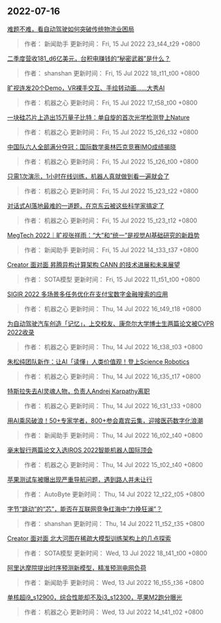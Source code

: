 
## 2022-07-16

 [难题不难，看自动驾驶如何突破传统物流业困局](https://www.jiqizhixin.com/articles/2022-07-15-16)

> 作者： 新闻助手  更新时间： Fri, 15 Jul 2022 23_t44_t29 +0800

 [二季度营收181_d6亿美元，台积电赚钱的“秘密武器”是什么？](https://www.jiqizhixin.com/articles/2022-07-15-15)

> 作者： shanshan  更新时间： Fri, 15 Jul 2022 18_t11_t00 +0800

 [旷视连发20个Demo，VR裸手交互、手绘转动画……大秀AI](https://www.jiqizhixin.com/articles/2022-07-15-14)

> 作者： 机器之心  更新时间： Fri, 15 Jul 2022 17_t58_t00 +0800

 [一块硅芯片上造出15万量子比特：单自旋的首次光学检测登上Nature](https://www.jiqizhixin.com/articles/2022-07-15-6)

> 作者： 机器之心  更新时间： Fri, 15 Jul 2022 15_t26_t32 +0800

 [中国队六人全部满分夺冠：国际数学奥林匹克竞赛IMO成绩揭晓](https://www.jiqizhixin.com/articles/2022-07-15-7)

> 作者： 机器之心  更新时间： Fri, 15 Jul 2022 15_t26_t00 +0800

 [只需1次演示，1小时在线训练，机器人真就做到看一遍就会了](https://www.jiqizhixin.com/articles/2022-07-15)

> 作者： 机器之心  更新时间： Fri, 15 Jul 2022 15_t23_t22 +0800

 [对话式AI落地最难的一道题，在京东云被这些科学家搞定了](https://www.jiqizhixin.com/articles/2022-07-15-12)

> 作者： 机器之心  更新时间： Fri, 15 Jul 2022 15_t23_t12 +0800

 [MegTech 2022｜旷视张祥雨：“大”和“统一”是视觉AI基础研究的新趋势](https://www.jiqizhixin.com/articles/2022-07-15-9)

> 作者： 新闻助手  更新时间： Fri, 15 Jul 2022 14_t33_t37 +0800

 [Creator 面对面   昇腾异构计算架构 CANN 的技术进展和未来展望](https://www.jiqizhixin.com/articles/2022-07-13-16)

> 作者： SOTA模型  更新时间： Fri, 15 Jul 2022 11_t51_t00 +0800

 [SIGIR 2022   多场景多任务优化在支付宝数字金融搜索的应用](https://www.jiqizhixin.com/articles/2022-07-14-10)

> 作者： 机器之心  更新时间： Thu, 14 Jul 2022 16_t49_t18 +0800

 [为自动驾驶汽车创造「记忆」，上交校友、康奈尔大学博士生两篇论文被CVPR 2022收录](https://www.jiqizhixin.com/articles/2022-07-14-9)

> 作者： 机器之心  更新时间： Thu, 14 Jul 2022 16_t38_t03 +0800

 [朱松纯团队新作：让AI「读懂」人类价值观！登上Science Robotics](https://www.jiqizhixin.com/articles/2022-07-14-8)

> 作者： 机器之心  更新时间： Thu, 14 Jul 2022 16_t35_t17 +0800

 [特斯拉失去AI灵魂人物，负责人Andrej Karpathy离职](https://www.jiqizhixin.com/articles/2022-07-14-7)

> 作者： 机器之心  更新时间： Thu, 14 Jul 2022 16_t31_t33 +0800

 [用AI乘风破浪！50+专家学者，800+参会嘉宾云集，迎接医药数字化浪潮](https://www.jiqizhixin.com/articles/2022-07-14-6)

> 作者： 新闻助手  更新时间： Thu, 14 Jul 2022 16_t02_t40 +0800

 [毫末智行两篇论文入选IROS 2022智能机器人国际顶会](https://www.jiqizhixin.com/articles/2022-07-14-4)

> 作者： 机器之心  更新时间： Thu, 14 Jul 2022 15_t02_t40 +0800

 [苹果测试车被曝出现严重导航问题，遇到路人并未让行](https://www.jiqizhixin.com/articles/2022-07-14-3)

> 作者： AutoByte  更新时间： Thu, 14 Jul 2022 12_t22_t05 +0800

 [字节“跳动”的“芯”，能否在互联网竞争红海中“力挽狂澜”？](https://www.jiqizhixin.com/articles/2022-07-14-2)

> 作者： shanshan  更新时间： Thu, 14 Jul 2022 11_t52_t35 +0800

 [Creator 面对面   北大河图在稀疏大模型训练架构上的几点探索](https://www.jiqizhixin.com/articles/2022-07-13-15)

> 作者： SOTA模型  更新时间： Wed, 13 Jul 2022 18_t41_t00 +0800

 [阿里达摩院提出时序预测新模型，精准预测电网负荷](https://www.jiqizhixin.com/articles/2022-07-13-19)

> 作者： 新闻助手  更新时间： Wed, 13 Jul 2022 16_t55_t36 +0800

 [单核超i9_s12900，综合性能却不及i3_s12300，苹果M2跑分曝光](https://www.jiqizhixin.com/articles/2022-07-13-9)

> 作者： 机器之心  更新时间： Wed, 13 Jul 2022 14_t41_t02 +0800
